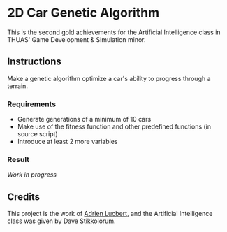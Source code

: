 # 2D Car Genetic Algorithm

This is the second gold achievements for the Artificial Intelligence class in 
THUAS' Game Development & Simulation minor.

## Instructions

Make a genetic algorithm optimize a car's ability to progress through a terrain.

### Requirements

- Generate generations of a minimum of 10 cars
- Make use of the fitness function and other predefined functions (in source script)
- Introduce at least 2 more variables

### Result

*Work in progress*

## Credits

This project is the work of [Adrien Lucbert](https://github.com/adrienlucbert),
and the Artificial Intelligence class was given by Dave Stikkolorum.
